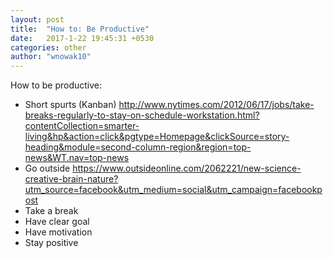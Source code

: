 ```yaml
---
layout: post
title:  "How to: Be Productive"
date:   2017-1-22 19:45:31 +0530
categories: other
author: "wnowak10"
---
```


How to be productive:
- Short spurts (Kanban) http://www.nytimes.com/2012/06/17/jobs/take-breaks-regularly-to-stay-on-schedule-workstation.html?contentCollection=smarter-living&hp&action=click&pgtype=Homepage&clickSource=story-heading&module=second-column-region&region=top-news&WT.nav=top-news
- Go outside https://www.outsideonline.com/2062221/new-science-creative-brain-nature?utm_source=facebook&utm_medium=social&utm_campaign=facebookpost
- Take a break
- Have clear goal
- Have motivation
- Stay positive 